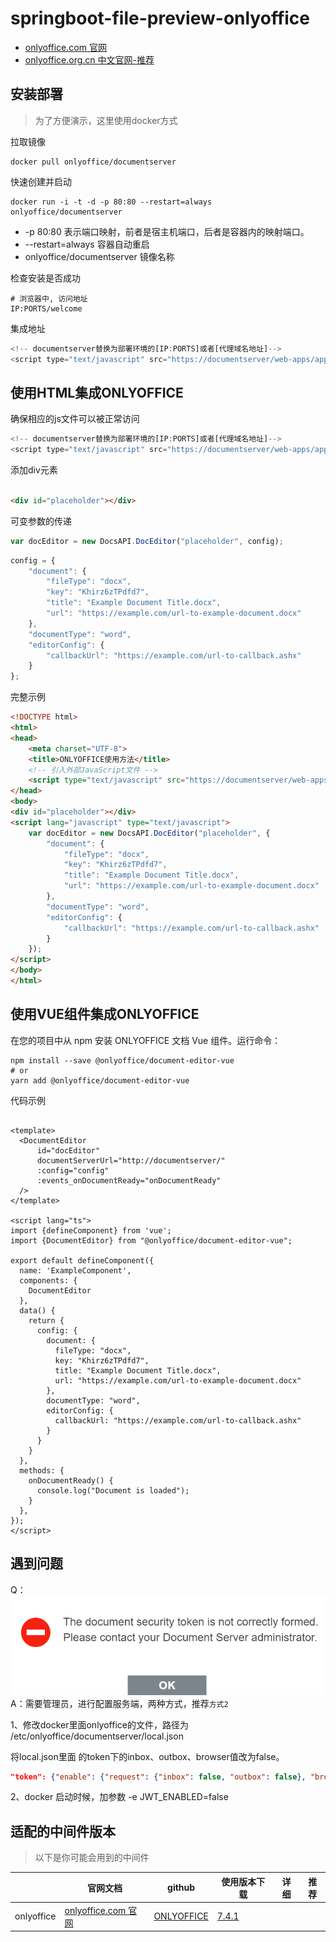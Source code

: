 # springboot-file-preview-onlyoffice

- [onlyoffice.com 官网](https://helpcenter.onlyoffice.com/)
- [onlyoffice.org.cn 中文官网-推荐](https://www.onlyoffice.org.cn/)

## 安装部署

> 为了方便演示，这里使用docker方式

拉取镜像

```shell
docker pull onlyoffice/documentserver
```

快速创建并启动

```shell
docker run -i -t -d -p 80:80 --restart=always onlyoffice/documentserver
```

* -p 80:80 表示端口映射，前者是宿主机端口，后者是容器内的映射端口。
* --restart=always 容器自动重启
* onlyoffice/documentserver 镜像名称

检查安装是否成功

```shell
# 浏览器中, 访问地址
IP:PORTS/welcome
```

集成地址

```javascript
<!-- documentserver替换为部署环境的[IP:PORTS]或者[代理域名地址]-->
<script type="text/javascript" src="https://documentserver/web-apps/apps/api/documents/api.js"></script>
```

## 使用HTML集成ONLYOFFICE

确保相应的js文件可以被正常访问

```javascript
<!-- documentserver替换为部署环境的[IP:PORTS]或者[代理域名地址]-->
<script type="text/javascript" src="https://documentserver/web-apps/apps/api/documents/api.js"></script>
```

添加div元素

```html

<div id="placeholder"></div>
```

可变参数的传递

```javascript
var docEditor = new DocsAPI.DocEditor("placeholder", config);
```

```javascript
config = {
    "document": {
        "fileType": "docx",
        "key": "Khirz6zTPdfd7",
        "title": "Example Document Title.docx",
        "url": "https://example.com/url-to-example-document.docx"
    },
    "documentType": "word",
    "editorConfig": {
        "callbackUrl": "https://example.com/url-to-callback.ashx"
    }
};
```

完整示例

```html
<!DOCTYPE html>
<html>
<head>
    <meta charset="UTF-8">
    <title>ONLYOFFICE使用方法</title>
    <!-- 引入外部JavaScript文件 -->
    <script type="text/javascript" src="https://documentserver/web-apps/apps/api/documents/api.js"></script>
</head>
<body>
<div id="placeholder"></div>
<script lang="javascript" type="text/javascript">
    var docEditor = new DocsAPI.DocEditor("placeholder", {
        "document": {
            "fileType": "docx",
            "key": "Khirz6zTPdfd7",
            "title": "Example Document Title.docx",
            "url": "https://example.com/url-to-example-document.docx"
        },
        "documentType": "word",
        "editorConfig": {
            "callbackUrl": "https://example.com/url-to-callback.ashx"
        }
    });
</script>
</body>
</html>
```

## 使用VUE组件集成ONLYOFFICE

在您的项目中从 npm 安装 ONLYOFFICE 文档 Vue 组件。运行命令：

```shell
npm install --save @onlyoffice/document-editor-vue
# or
yarn add @onlyoffice/document-editor-vue
```

代码示例

```vue

<template>
  <DocumentEditor
      id="docEditor"
      documentServerUrl="http://documentserver/"
      :config="config"
      :events_onDocumentReady="onDocumentReady"
  />
</template>

<script lang="ts">
import {defineComponent} from 'vue';
import {DocumentEditor} from "@onlyoffice/document-editor-vue";

export default defineComponent({
  name: 'ExampleComponent',
  components: {
    DocumentEditor
  },
  data() {
    return {
      config: {
        document: {
          fileType: "docx",
          key: "Khirz6zTPdfd7",
          title: "Example Document Title.docx",
          url: "https://example.com/url-to-example-document.docx"
        },
        documentType: "word",
        editorConfig: {
          callbackUrl: "https://example.com/url-to-callback.ashx"
        }
      }
    }
  },
  methods: {
    onDocumentReady() {
      console.log("Document is loaded");
    }
  },
});
</script>
```

## 遇到问题

Q：![img.png](img.png)  
A：需要管理员，进行配置服务端，两种方式，推荐`方式2`

1、修改docker里面onlyoffice的文件，路径为 /etc/onlyoffice/documentserver/local.json

将local.json里面 的token下的inbox、outbox、browser值改为false。
```json
"token": {"enable": {"request": {"inbox": false, "outbox": false}, "browser": false},
```

2、docker 启动时候，加参数  -e JWT_ENABLED=false

## 适配的中间件版本

> 以下是你可能会用到的中间件

|            | 官网文档                                                    | github                                      | 使用版本下载                                                         | 详细 | 推荐 |
|------------|---------------------------------------------------------|---------------------------------------------|----------------------------------------------------------------|----|----| 
| onlyoffice | [onlyoffice.com 官网](https://helpcenter.onlyoffice.com/) | [ONLYOFFICE](https://github.com/ONLYOFFICE) | [7.4.1](https://github.com/ONLYOFFICE/DocumentServer/releases) |    |    |